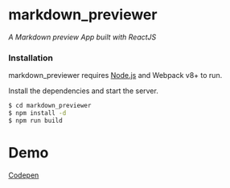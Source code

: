 # markdown_previewer
_A Markdown preview App built with ReactJS_

### Installation
markdown_previewer requires [Node.js](https://nodejs.org/) and Webpack v8+ to run.<br />


Install the dependencies and start the server.

```sh
$ cd markdown_previewer
$ npm install -d
$ npm run build
```

# Demo
[Codepen](https://codepen.io/remigallego/pen/VQpEOL?editors=1111)
